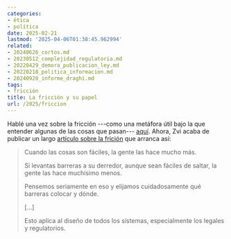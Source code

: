 ```yaml
---
categories:
- ética
- política
date: 2025-02-21
lastmod: '2025-04-06T01:38:45.962994'
related:
- 20240626_cortos.md
- 20230512_complejidad_regulatoria.md
- 20220429_demora_publicacion_ley.md
- 20220218_politica_informacion.md
- 20240920_informe_draghi.md
tags:
- fricción
title: La fricción y su papel
url: /2025/friccion
---
```


Hablé una vez sobre la fricción ---como una metáfora útil bajo la que entender algunas de las cosas que pasan--- [aquí](/2024/potencia-fricción-draghi). Ahora, Zvi acaba de publicar un largo [artículo sobre la frición](https://thezvi.wordpress.com/2025/02/10/levels-of-friction/) que arranca así:

> Cuando las cosas son fáciles, la gente las hace mucho más.
>
> Si levantas barreras a su derredor, aunque sean fáciles de saltar, la gente las hace muchísimo menos.
>
> Pensemos seriamente en eso y elijamos cuidadosamente qué barreras colocar y dónde.
>
> [...]
>
> Esto aplica al diseño de todos los sistemas, especialmente los legales y regulatorios.